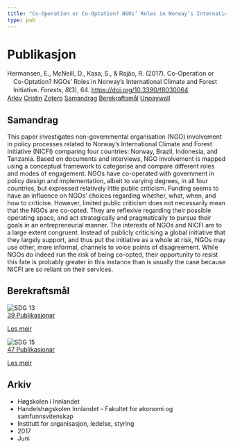 ```yaml
---
title: "Co-Operation or Co-Optation? NGOs’ Roles in Norway’s International Climate and Forest Initiative"
type: pub
---
```

<h1>Publikasjon</h1>
<article id="csl-bib-container-B65Z7VBR" class="csl-bib-container">
  <div class="csl-bib-body" style="line-height: 1.35; padding-left: 1em; text-indent:-1em;">
  <div class="csl-entry">Hermansen, E., McNeill, D., Kasa, S., &amp; Raj&#xE3;o, R. (2017). Co-Operation or Co-Optation? NGOs&#x2019; Roles in Norway&#x2019;s International Climate and Forest Initiative. <i>Forests</i>, <i>8</i>(3), 64. <a href="https://doi.org/10.3390/f8030064">https://doi.org/10.3390/f8030064</a></div>
</div>
  <div class="csl-bib-buttons">
    <a href="#taxonomy-article-B65Z7VBR" class="csl-bib-button">Arkiv</a>
    <a href="https://app.cristin.no/results/show.jsf?id=1475496" alt="Cristin URL" class="csl-bib-button">Cristin</a>
    <a href="http://zotero.org/groups/5022929/items/B65Z7VBR" alt="Zotero URL" class="csl-bib-button">Zotero</a>
    <a href="#abstract-article-B65Z7VBR" class="csl-bib-button">Samandrag</a>
    <a href="#sdg-article-B65Z7VBR" class="csl-bib-button">Berekraftsmål</a>
    <a href="https://www.mdpi.com/1999-4907/8/3/64/pdf?version=1488276525" class="csl-bib-button">Unpaywall</a>
  </div>
  <div id="csl-bib-meta-container-B65Z7VBR"></div>
</article>
<div id="csl-bib-meta-B65Z7VBR" class="csl-bib-meta">
  <article id="abstract-article-B65Z7VBR" class="abstract-article">
    <h1>Samandrag</h1>
    This paper investigates non-governmental organisation (NGO) involvement in policy processes related to Norway’s International Climate and Forest Initiative (NICFI) comparing four countries: Norway, Brazil, Indonesia, and Tanzania. Based on documents and interviews, NGO involvement is mapped using a conceptual framework to categorise and compare different roles and modes of engagement. NGOs have co-operated with government in policy design and implementation, albeit to varying degrees, in all four countries, but expressed relatively little public criticism. Funding seems to have an influence on NGOs’ choices regarding whether, what, when, and how to criticise. However, limited public criticism does not necessarily mean that the NGOs are co-opted. They are reflexive regarding their possible operating space, and act strategically and pragmatically to pursue their goals in an entrepreneurial manner. The interests of NGOs and NICFI are to a large extent congruent. Instead of publicly criticising a global initiative that they largely support, and thus put the initiative as a whole at risk, NGOs may use other, more informal, channels to voice points of disagreement. While NGOs do indeed run the risk of being co-opted, their opportunity to resist this fate is probably greater in this instance than is usually the case because NICFI are so reliant on their services.
  </article>
  <article id="sdg-article-B65Z7VBR" class="sdg-article">
    <h1>Berekraftsmål</h1>
    <div class="sdg-container"><div id="sdg13" class="sdg">
<img src="{{< params subfolder >}}images/sdg/sdg13_no.png" class="image" alt="SDG 13">
<div class="sdg-overlay">
<a href="{{< params subfolder >}}no/archive/?sdg=13#archive" class="sdg-publication-count"><span>39</span> Publikasjonar</a>
<p><a href="https://www.fn.no/om-fn/fns-baerekraftsmaal/stoppe-klimaendringene?lang=nno-NO" class="sdg-read-more">Les meir</a></p>
</div>
</div> <div id="sdg15" class="sdg">
<img src="{{< params subfolder >}}images/sdg/sdg15_no.png" class="image" alt="SDG 15">
<div class="sdg-overlay">
<a href="{{< params subfolder >}}no/archive/?sdg=15#archive" class="sdg-publication-count"><span>47</span> Publikasjonar</a>
<p><a href="https://www.fn.no/om-fn/fns-baerekraftsmaal/livet-paa-land?lang=nno-NO" class="sdg-read-more">Les meir</a></p>
</div>
</div></div>
  </article>
  <article id="taxonomy-article-B65Z7VBR" class="taxonomy-article">
    <h1>Arkiv</h1>
    <ul>
      <li>Høgskolen i Innlandet</li>
      <li>Handelshøgskolen Innlandet - Fakultet for økonomi og samfunnsvitenskap</li>
      <li>Institutt for organisasjon, ledelse, styring</li>
      <li>2017</li>
      <li>Juni</li>
    </ul>
  </article>
</div>
